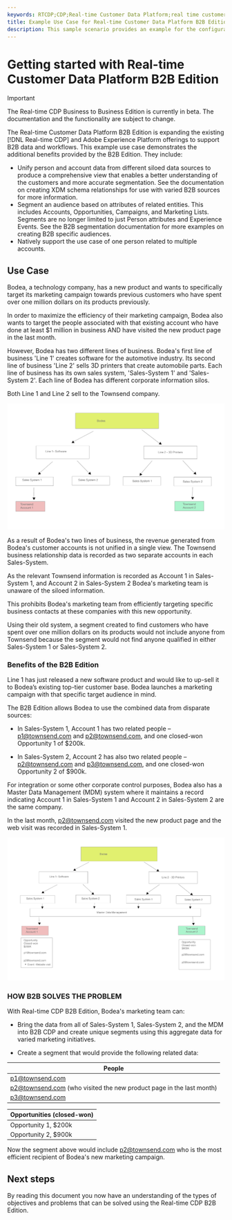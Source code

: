 ```yaml
---
keywords: RTCDP;CDP;Real-time Customer Data Platform;real time customer data platform;real time cdp;cdp;rtcdp
title: Example Use Case for Real-time Customer Data Platform B2B Edition
description: This sample scenario provides an example for the configuration of your implementation of Real-time Customer Data Platform B2B Edition.
---
```

# Getting started with Real-time Customer Data Platform B2B Edition

>[!IMPORTANT]
>
>The Real-time CDP Business to Business Edition is currently in beta. The documentation and the functionality are subject to change.

The Real-time Customer Data Platform B2B Edition is expanding the existing [!DNL Real-time CDP] and Adobe Experience Platform offerings to support B2B data and workflows. This example use case demonstrates the additional benefits provided by the B2B Edition. They include:

- Unify person and account data from different siloed data sources to produce a comprehensive view that enables a better understanding of the customers and more accurate segmentation. See the documentation on creating XDM schema relationships for use with varied B2B sources for more information. 
  <!-- PLACEHOLDER [creating XDM schema relationships]() -->
- Segment an audience based on attributes of related entities. This includes Accounts, Opportunities, Campaigns, and Marketing Lists. Segments are no longer limited to just Person attributes and Experience Events. See the B2B segmentation documentation for more examples on creating B2B specific audiences.
  <!-- PLACEHOLDER [B2B segmentation documentation]()  -->
- Natively support the use case of one person related to multiple accounts.

## Use Case

Bodea, a technology company, has a new product and wants to specifically target its marketing campaign towards previous customers who have spent over one million dollars on its products previously.

In order to maximize the efficiency of their marketing campaign, Bodea also wants to target the people associated with that existing account who have done at least $1 million in business AND have visited the new product page in the last month.

However, Bodea has two different lines of business. Bodea's first line of business 'Line 1' creates software for the automotive industry. Its second line of business 'Line 2' sells 3D printers that create automobile parts. Each line of business has its own sales system, 'Sales-System 1' and 'Sales-System 2'. Each line of Bodea has different corporate information silos. 

Both Line 1 and Line 2 sell to the Townsend company. 

![lines of business diagram](./assets/lines-of-business.png)

As a result of Bodea's two lines of business, the revenue generated from Bodea's customer accounts is not unified in a single view. The Townsend business relationship data is recorded as two separate accounts in each Sales-System.

As the relevant Townsend information is recorded as Account 1 in Sales-System 1, and Account 2 in Sales-System 2 Bodea's marketing team is unaware of the siloed information.

This prohibits Bodea's marketing team from efficiently targeting specific business contacts at these companies with this new opportunity. 

Using their old system, a segment created to find customers who have spent over one million dollars on its products would not include anyone from Townsend because the segment would not find anyone qualified in either Sales-System 1 or Sales-System 2.

### Benefits of the B2B Edition

Line 1 has just released a new software product and would like to up-sell it to Bodea’s existing top-tier customer base. Bodea launches a marketing campaign with that specific target audience in mind.

The B2B Edition allows Bodea to use the combined data from disparate sources:

- In Sales-System 1, Account 1 has two related people – p1@townsend.com and p2@townsend.com, and one closed-won Opportunity 1 of $200k.

- In Sales-System 2, Account 2 has also two related people – p2@townsend.com and p3@townsend.com, and one closed-won Opportunity 2 of $900k.

For integration or some other corporate control purposes, Bodea also has a Master Data Management (MDM) system where it maintains a record indicating Account 1 in Sales-System 1 and Account 2 in Sales-System 2 are the same company.

In the last month, p2@townsend.com visited the new product page and the web visit was recorded in Sales-System 1.

![account info diagram](./assets/account-info.png)

### HOW B2B SOLVES THE PROBLEM

With Real-time CDP B2B Edition, Bodea's marketing team can:

- Bring the data from all of Sales-System 1, Sales-System 2, and the MDM into B2B CDP and create unique segments using this aggregate data for varied marketing initiatives.

- Create a segment that would provide the following related data:

| People |
|---|
| p1@townsend.com  |
| p2@townsend.com (who visited the new product page in the last month) |
|  p3@townsend.com |

| Opportunities (closed-won) |
|---|
| Opportunity 1, $200k  |
| Opportunity 2, $900k  |

Now the segment above would include p2@townsend.com who is the most efficient recipient of Bodea's new marketing campaign.

## Next steps

By reading this document you now have an understanding of the types of objectives and problems that can be solved using the Real-time CDP B2B Edition. 

<!-- The following documentation is recommended to improve your understanding of B2B specific features:  -->

<!-- - [B2B connector]() -->
<!-- - [Account Profiles]() -->
<!-- - [B2B Segmentation examples]() -->
<!-- PLACEHOLDERS to tutorial / account profiles / B2B connectors / segmentation examples -->
